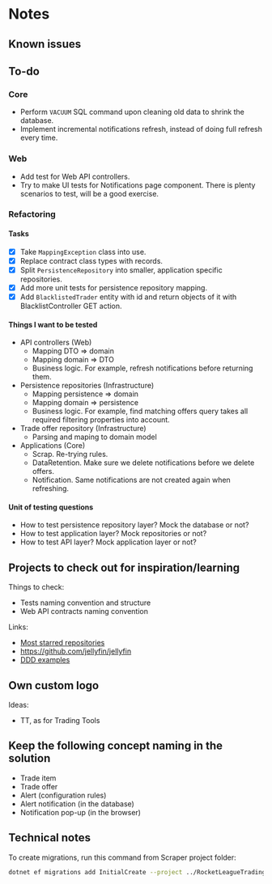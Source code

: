# Notes

## Known issues

## To-do

### Core

- Perform `VACUUM` SQL command upon cleaning old data to shrink the database.
- Implement incremental notifications refresh, instead of doing full refresh every time.

### Web

- Add test for Web API controllers.
- Try to make UI tests for Notifications page component. There is plenty scenarios to test, will be a good exercise.

### Refactoring

#### Tasks

- [x] Take `MappingException` class into use.
- [x] Replace contract class types with records.
- [x] Split `PersistenceRepository` into smaller, application specific repositories.
- [x] Add more unit tests for persistence repository mapping.
- [x] Add `BlacklistedTrader` entity with id and return objects of it with BlacklistController GET action.

#### Things I want to be tested

- API controllers (Web)
  - Mapping DTO => domain
  - Mapping domain => DTO
  - Business logic. For example, refresh notifications before returning them.
- Persistence repositories (Infrastructure)
  - Mapping persistence => domain
  - Mapping domain => persistence
  - Business logic. For example, find matching offers query takes all required filtering properties into account.
- Trade offer repository (Infrastructure)
  - Parsing and maping to domain model
- Applications (Core)
  - Scrap. Re-trying rules.
  - DataRetention. Make sure we delete notifications before we delete offers.
  - Notification. Same notifications are not created again when refreshing.

#### Unit of testing questions

- How to test persistence repository layer? Mock the database or not?
- How to test application layer? Mock repositories or not?
- How to test API layer? Mock application layer or not?
 
## Projects to check out for inspiration/learning

Things to check:

- Tests naming convention and structure
- Web API contracts naming convention

Links:

- [Most starred repositories](https://github.com/search?l=C%23&o=desc&q=stars%3A%3E0&s=stars&type=Repositories)
- <https://github.com/jellyfin/jellyfin>
- [DDD examples](https://github.com/topics/ddd-example?l=c%23)

## Own custom logo

Ideas:

- TT, as for Trading Tools

## Keep the following concept naming in the solution

- Trade item
- Trade offer
- Alert (configuration rules)
- Alert notification (in the database)
- Notification pop-up (in the browser)

## Technical notes

To create migrations, run this command from Scraper project folder:

```bash
dotnet ef migrations add InitialCreate --project ../RocketLeagueTradingTools.Infrastructure --output-dir "Persistence/Migrations"
```

